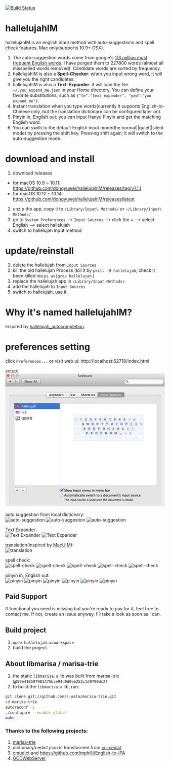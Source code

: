 [![Build Status](https://travis-ci.com/dongyuwei/hallelujahIM.svg?branch=master)](https://travis-ci.com/dongyuwei/hallelujahIM)

# hallelujahIM

hallelujahIM is an english input method with auto-suggestions and spell check features, Mac only(supports 10.9+ OSX).

1. The auto-suggestion words come from google's [1/3 million most frequent English words](http://norvig.com/ngrams/count_1w.txt). I have purged them to 227800 words (almost all misspelled words removed). Candidate words are sorted by frequency.
2. hallelujahIM is also a **Spell-Checker**: when you input wrong word, it will give you the right candidates.
3. hallelujahIM is also a **Text-Expander**: it will load the file `~/.you_expand_me.json` in your Home directory. You can define your favorite substitutions, such as `{"te":"text expander", "yem":"you expand me"}`.
4. Instant translation when you type words(currently it supports English-to-Chinese only, but the translation dictionary can be configured later on).
5. Pinyin in, English out: you can input Hanyu Pinyin and get the matching English word.
6. You can swith to the default English input mode(the normal||quiet||silent mode) by pressing the shift key. Pressing shift again, it will switch to the auto-suggestion mode.

# download and install

1. download releases

- for macOS 10.9 ~ 10.11: https://github.com/dongyuwei/hallelujahIM/releases/tag/v1.1.1
- for macOS 10.12 ~ 10.14: https://github.com/dongyuwei/hallelujahIM/releases/latest

2. unzip the app, copy it to `/Library/Input\ Methods/` or `~/Library/Input\ Methods/`
3. go to `System Preferences` --> `Input Sources` --> click the + --> select English --> select hallelujah
4. switch to hallelujah input method

# update/reinstall

1. delete the hallelujah from `Input Sources`
2. kill the old hallelujah Process (kill it by `pkill -9 hallelujah`, check it been killed via `ps ax|grep hallelujah` )
3. replace the hallelujah app in `/Library/Input Methods/`.
4. add the hallelujah to `Input Sources`
5. switch to hallelujah, use it.

# Why it's named hallelujahIM?

Inspired by [hallelujah_autocompletion](https://daringfireball.net/2006/10/hallelujah_autocompletion).

# preferences setting

click `Preferences...` or visit web ui: http://localhost:62718/index.html

setup:<br/>
![setup](https://github.com/dongyuwei/NumberInput_IMKit_Sample/blob/master/object-c/hallelujahIM/snapshots/setup.png?raw=true)

auto suggestion from local dictionary:<br/>
![auto-suggestion](https://github.com/dongyuwei/hallelujahIM/blob/master/snapshots/suggestions.png)
![auto-suggestion](https://github.com/dongyuwei/hallelujahIM/blob/master/snapshots/suggestions2.png)
![auto-suggestion](https://github.com/dongyuwei/hallelujahIM/blob/master/snapshots/suggestions3.png)

Text Expander: <br/>
![Text Expander](https://github.com/dongyuwei/hallelujahIM/blob/textExpander/snapshots/text_expander1.png)
![Text Expander](https://github.com/dongyuwei/hallelujahIM/blob/textExpander/snapshots/text_expander2.png)

translation(inspired by [MacUIM](https://github.com/uim/uim/wiki/WhatsUim)):<br/>
![translation](https://github.com/dongyuwei/hallelujahIM/blob/master/snapshots/translation.png)

spell check:<br/>
![spell-check](https://github.com/dongyuwei/hallelujahIM/blob/master/snapshots/check.png)
![spell-check](https://github.com/dongyuwei/hallelujahIM/blob/master/snapshots/check2.png)
![spell-check](https://github.com/dongyuwei/hallelujahIM/blob/master/snapshots/check3.png)
![spell-check](https://github.com/dongyuwei/hallelujahIM/blob/master/snapshots/check4.png)
![spell-check](https://github.com/dongyuwei/hallelujahIM/blob/master/snapshots/check5.png)

pinyin in, English out: <br/>
![pinyin](https://github.com/dongyuwei/hallelujahIM/blob/master/snapshots/gaoji.png)
![pinyin](https://github.com/dongyuwei/hallelujahIM/blob/master/snapshots/binmayong.png)
![pinyin](https://github.com/dongyuwei/hallelujahIM/blob/master/snapshots/kexikehe.png)
![pinyin](https://github.com/dongyuwei/hallelujahIM/blob/master/snapshots/laozi.png)
![pinyin](https://github.com/dongyuwei/hallelujahIM/blob/master/snapshots/roujiamo.png)
![pinyin](https://github.com/dongyuwei/hallelujahIM/blob/master/snapshots/xiangbudao.png)

## Paid Support

If functional you need is missing but you're ready to pay for it, feel free to contact me. If not, create an issue anyway, I'll take a look as soon as I can.

## Build project

1. `open hallelujah.xcworkspace`
2. build the project.

## About libmarisa / marisa-trie

1. the static `libmarisa.a` lib was built from [marisa-trie](https://github.com/s-yata/marisa-trie) @`59e410597981475bae94d9d9eb252c1d9790dc2f`
2. to build the `libmarisa.a` lib, run:

```bash
git clone git://github.com/s-yata/marisa-trie.git
cd marisa-trie
autoreconf -i
./configure --enable-static
make
```

### Thanks to the following projects:

1. [marisa-trie](https://github.com/s-yata/marisa-trie)
2. dictionary/cedict.json is transformed from [cc-cedict](https://cc-cedict.org/wiki/)
3. [cmudict](http://www.speech.cs.cmu.edu/cgi-bin/cmudict) and https://github.com/mphilli/English-to-IPA
4. [GCDWebServer](https://github.com/swisspol/GCDWebServer)
